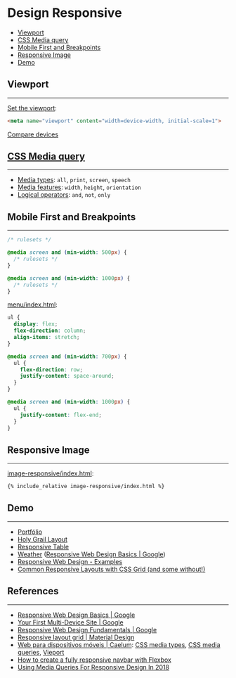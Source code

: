 # Design Responsive

* [Viewport](#viewport)
* [CSS Media query](#css-media-query)
* [Mobile First and Breakpoints](#mobile-first-and-breakpoints)
* [Responsive Image](#responsive-image)
* [Demo](#demo)

## Viewport
---

[Set the viewport](https://developers.google.com/web/fundamentals/design-and-ux/responsive/#set-the-viewport):
```html
<meta name="viewport" content="width=device-width, initial-scale=1">
```

[Compare devices](https://www.mydevice.io)

## [CSS Media query](https://ifpb.github.io/css-guide/css/media-query/)
---

* [Media types](https://developer.mozilla.org/en-US/docs/Web/CSS/@media#Media_types): `all`, `print`, `screen`, `speech`
* [Media features](https://developer.mozilla.org/en-US/docs/Web/CSS/@media#Media_features): `width`, `height`, `orientation`
* [Logical operators](https://developer.mozilla.org/en-US/docs/Web/CSS/@media#Logical_operators): `and`, `not`, `only`

## Mobile First and Breakpoints
---

```css
/* rulesets */

@media screen and (min-width: 500px) {
  /* rulesets */
}

@media screen and (min-width: 1000px) {
  /* rulesets */
}
```

[menu/index.html](menu/index.html):
```css
ul {
  display: flex;
  flex-direction: column;
  align-items: stretch;
}

@media screen and (min-width: 700px) {
  ul {
    flex-direction: row;
    justify-content: space-around;
  }
}

@media screen and (min-width: 1000px) {
  ul {
    justify-content: flex-end;
  }
}
```

## Responsive Image
---

[image-responsive/index.html](image-responsive/index.html):
```html
{% include_relative image-responsive/index.html %}
```

## Demo
---

- [Portfólio](portfolio/)
- [Holy Grail Layout](holy-grail-layout/)
- [Responsive Table](table-responsive/index.html)
- [Weather](https://googlesamples.github.io/web-fundamentals/fundamentals/design-and-ux/responsive/weather-2.html) ([Responsive Web Design Basics \| Google](https://developers.google.com/web/fundamentals/design-and-ux/responsive/))
- [Responsive Web Design - Examples](https://responsivedesign.is/examples/)
- [Common Responsive Layouts with CSS Grid (and some without!)](https://medium.com/samsung-internet-dev/common-responsive-layouts-with-css-grid-and-some-without-245a862f48df)

## References
---

* [Responsive Web Design Basics \| Google](https://developers.google.com/web/fundamentals/design-and-ux/responsive/)
* [Your First Multi-Device Site \| Google](https://developers.google.com/web/fundamentals/codelabs/your-first-multi-screen-site/)
* [Responsive Web Design Fundamentals \| Google](https://udacity.com/course/responsive-web-design-fundamentals--ud893)
* [Responsive layout grid \| Material Design](https://material.io/design/layout/responsive-layout-grid.html)
* [Web para dispositivos móveis \| Caelum](https://www.caelum.com.br/apostila-html-css-javascript/web-para-dispositivos-moveis/): [CSS media types](https://www.caelum.com.br/apostila-html-css-javascript/web-para-dispositivos-moveis/#css-media-types), [CSS media queries](https://www.caelum.com.br/apostila-html-css-javascript/web-para-dispositivos-moveis/#css3-media-queries),  [Vieport](https://www.caelum.com.br/apostila-html-css-javascript/web-para-dispositivos-moveis/#viewport)
* [How to create a fully responsive navbar with Flexbox](https://medium.freecodecamp.org/how-to-create-a-fully-responsive-navbar-with-flexbox-a4435d175dd3)
* [Using Media Queries For Responsive Design In 2018](https://www.smashingmagazine.com/2018/02/media-queries-responsive-design-2018/?utm_campaign=CSS%2BLayout%2BNews&utm_medium=email&utm_source=CSS_Layout_News_132)
